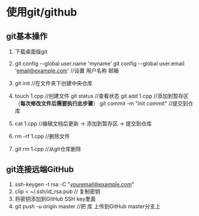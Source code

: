 # 使用git/github
## git基本操作
1. 下载桌面版git

2. git config --global user.name 'myname'
   git config --global user.email 'email@example.com'
   //设置 用户名称 邮箱
3. git init  //在文件夹下创建中央仓库
4. touch 1.cpp //创建文件
   git status //查看状态
   git add 1.cpp //添加到暂存区（**每次修改文件后需要执行此步骤**）
   git commit -m "init commit" //提交到仓库
5. cat 1.cpp //编辑文档后更新 -> 添加到暂存区 -> 提交到仓库
6. rm -rf 1.cpp //删除文件
7. git rm 1.cpp //从git仓库删除

##  git连接远端GitHub

1. ssh-keygen -t rsa -C "youremail@example.com" 
2. clip < ~/.ssh/id_rsa.pub   // 复制密钥
3. 将密钥添加到GitHub SSH key里面
4. git push -u origin master  //把 库 上传到GitHub master分支上

